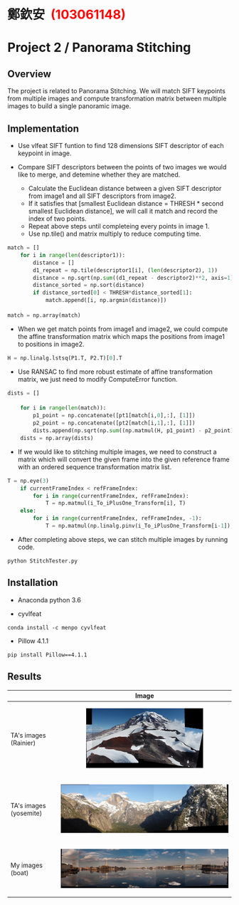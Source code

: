 # 鄭欽安 <span style="color:red"> (103061148) </span>

# Project 2 / Panorama Stitching

## Overview
The project is related to Panorama Stitching. We will match SIFT keypoints from multiple images and compute transformation matrix between multiple images to build a single panoramic image.  



## Implementation
* Use vlfeat SIFT funtion to find 128 dimensions SIFT descriptor of each keypoint in image.

* Compare SIFT descriptors between the points of two images we would like to merge, and detemine whether they are matched.    
  * Calculate the Euclidean distance between a given SIFT descriptor from image1 and all SIFT descriptors from image2.
  * If it satisfies that [smallest Euclidean distance = THRESH * second smallest Euclidean distance], we will call it match and record the index of two points.
  * Repeat above steps until completeing every points in image 1.
  * Use np.tile() and matrix multiply to reduce computing time.  
  
```python
match = []
    for i in range(len(descriptor1)):
        distance = []
        d1_repeat = np.tile(descriptor1[i], (len(descriptor2), 1))
        distance = np.sqrt(np.sum((d1_repeat - descriptor2)**2, axis=1))
        distance_sorted = np.sort(distance)
        if distance_sorted[0] < THRESH*distance_sorted[1]:
            match.append([i, np.argmin(distance)])

match = np.array(match)
```
  
* When we get match points from image1 and image2, we could compute the affine transformation matrix which maps the positions from image1 to positions in image2.  
```python
H = np.linalg.lstsq(P1.T, P2.T)[0].T
```
  
* Use RANSAC to find more robust estimate of affine transformation matrix, we just need to modify ComputeError function.
```python
dists = []
    
    for i in range(len(match)):
        p1_point = np.concatenate([pt1[match[i,0],:], [1]])
        p2_point = np.concatenate([pt2[match[i,1],:], [1]])
        dists.append(np.sqrt(np.sum((np.matmul(H, p1_point) - p2_point)**2)))
    dists = np.array(dists)
```  
  
* If we would like to stitching multiple images, we need to construct a matrix which will convert the given frame into the given reference frame with an ordered sequence transformation matrix list.   
```python
T = np.eye(3)
    if currentFrameIndex < refFrameIndex:
        for i in range(currentFrameIndex, refFrameIndex):
            T = np.matmul(i_To_iPlusOne_Transform[i], T) 
    else:
        for i in range(currentFrameIndex, refFrameIndex, -1):
            T = np.matmul(np.linalg.pinv(i_To_iPlusOne_Transform[i-1]), T)
```
  
* After completing above steps, we can stitch multiple images by running code.
```
python StitchTester.py 
```
## Installation
* Anaconda python 3.6
  
*  cyvlfeat
```
conda install -c menpo cyvlfeat
```
* Pillow 4.1.1
```
pip install Pillow==4.1.1
```
 

## Results

||Image|
|------|------|
|TA's images (Rainier)| <p align='center'> <img src="./result1_pano.jpg" width="70%"/></p>|
|TA's images (yosemite)|<p align='center'> <img src="./result3_pano.jpg"/></p>|
|My images (boat)| <p align='center'> <img src="./result2_pano.jpg"/></p>|
